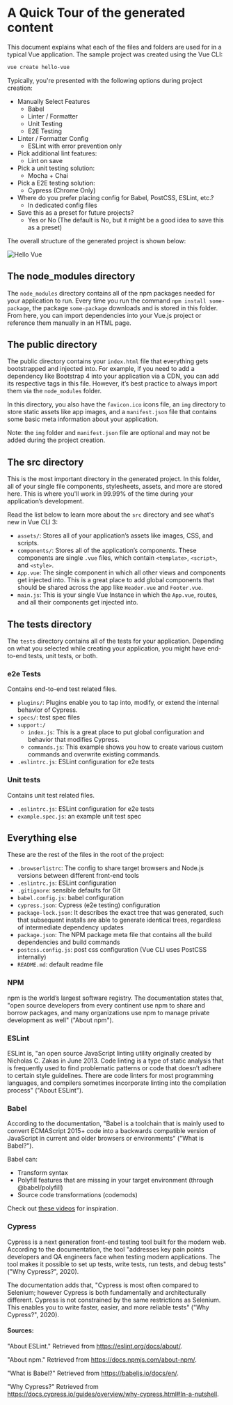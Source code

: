 # A Quick Tour of the generated content

This document explains what each of the files and folders are used for in a typical Vue application. The sample project was created using the Vue CLI:

```bash
vue create hello-vue
```

Typically, you're presented with the following options during project creation:

* Manually Select Features
    * Babel
    * Linter / Formatter
    * Unit Testing
    * E2E Testing
* Linter / Formatter Config
    * ESLint with error prevention only
* Pick additional lint features:
    * Lint on save
* Pick a unit testing solution:
    * Mocha + Chai
* Pick a E2E testing solution:
    * Cypress (Chrome Only)
* Where do you prefer placing config for Babel, PostCSS, ESLint, etc.?
    * In dedicated config files
* Save this as a preset for future projects?
    * Yes or No (The default is No, but it might be a good idea to save this as a preset)

The overall structure of the generated project is shown below:

![Hello Vue](img/hello-vue.png)

## The node_modules directory

The `node_modules` directory contains all of the npm packages needed for your application to run. Every time you run the command `npm install some-package`, the package `some-package` downloads and is stored in this folder. From here, you can import dependencies into your Vue.js project or reference them manually in an HTML page.

## The public directory

The public directory contains your `index.html` file that everything gets bootstrapped and injected into. For example, if you need to add a dependency like Bootstrap 4 into your application via a CDN, you can add its respective tags in this file. However, it’s best practice to always import them via the `node_modules` folder.

In this directory, you also have the `favicon.ico` icons file, an `img` directory to store static assets like app images, and a `manifest.json` file that contains some basic meta information about your application.

Note: the `img` folder and `manifest.json` file are optional and may not be added during the project creation.

## The src directory

This is the most important directory in the generated project. In this folder, all of your single file components, stylesheets, assets, and more are stored here. This is where you'll work in 99.99% of the time during your application’s development.

Read the list below to learn more about the `src` directory and see what's new in Vue CLI 3:

* `assets/`: Stores all of your application’s assets like images, CSS, and scripts.
* `components/`: Stores all of the application’s components. These components are single `.vue` files, which contain `<template>`, `<script>`, and `<style>`.
* `App.vue`: The single component in which all other views and components get injected into. This is a great place to add global components that should be shared across the app like `Header.vue` and `Footer.vue`.
* `main.js`: This is your single Vue Instance in which the `App.vue`, routes, and all their components get injected into.

## The tests directory

The `tests` directory contains all of the tests for your application. Depending on what you selected while creating your application, you might have end-to-end tests, unit tests, or both.

### e2e Tests

Contains end-to-end test related files.

* `plugins/`: Plugins enable you to tap into, modify, or extend the internal behavior of Cypress.
* `specs/`: test spec files
* `support:/`
    * `index.js`: This is a great place to put global configuration and behavior that modifies Cypress.
    * `commands.js`: This example shows you how to create various custom commands and overwrite existing commands.
* `.eslintrc.js`: ESLint configuration for e2e tests

### Unit tests

Contains unit test related files.

* `.eslintrc.js`: ESLint configuration for e2e tests
* `example.spec.js`: an example unit test spec

## Everything else

These are the rest of the files in the root of the project:

* `.browserlistrc`: The config to share target browsers and Node.js versions between different front-end tools
* `.eslintrc.js`: ESLint configuration
* `.gitignore`: sensible defaults for Git
* `babel.config.js`: babel configuration
* `cypress.json`: Cypress (e2e testing) configuration
* `package-lock.json`: It describes the exact tree that was generated, such that subsequent installs are able to generate identical trees, regardless of intermediate dependency updates
* `package.json`: The NPM package meta file that contains all the build dependencies and build commands
* `postcss.config.js`: post css configuration (Vue CLI uses PostCSS internally)
* `README.md`: default readme file


### NPM

npm is the world’s largest software registry. The documentation states that, "open source developers from every continent use npm to share and borrow packages, and many organizations use npm to manage private development as well" ("About npm").

### ESLint

ESLint is, "an open source JavaScript linting utility originally created by Nicholas C. Zakas in June 2013. Code linting is a type of static analysis that is frequently used to find problematic patterns or code that doesn’t adhere to certain style guidelines. There are code linters for most programming languages, and compilers sometimes incorporate linting into the compilation process" ("About ESLint").

### Babel

According to the documentation, "Babel is a toolchain that is mainly used to convert ECMAScript 2015+ code into a backwards compatible version of JavaScript in current and older browsers or environments" ("What is Babel?").

Babel can:

* Transform syntax
* Polyfill features that are missing in your target environment (through @babel/polyfill)
* Source code transformations (codemods)

Check out [these videos](https://babeljs.io/videos.html) for inspiration.

### Cypress

Cypress is a next generation front-end testing tool built for the modern web. According to the documentation, the tool "addresses key pain points developers and QA engineers face when testing modern applications. The tool makes it possible to set up tests, write tests, run tests, and debug tests" ("Why Cypress?", 2020).

The documentation adds that, "Cypress is most often compared to Selenium; however Cypress is both fundamentally and architecturally different. Cypress is not constrained by the same restrictions as Selenium. This enables you to write faster, easier, and more reliable tests" ("Why Cypress?", 2020).

#### Sources:

"About ESLint." Retrieved from https://eslint.org/docs/about/.

"About npm." Retrieved from https://docs.npmjs.com/about-npm/.

"What is Babel?" Retrieved from https://babeljs.io/docs/en/.

"Why Cypress?" Retrieved from https://docs.cypress.io/guides/overview/why-cypress.html#In-a-nutshell.

